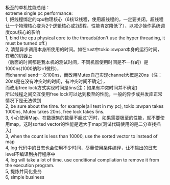 
极至的单机性能总结：  
extreme single pc performance:  
1, 把线程绑定的cpu物理核心（6核12线程，使用超线程的，一定要关闭。超线程让一个物理核心变为2个逻辑核心或2线程，性能肯定降低了），以减少操作系统调度cpu核心的影响  
1, bind the cpu physical core to the threads(don't use the hyper threading, it must be turned off.)  
2,  清楚异步调用本身所使用的时间。如在rust中tokio::swpan本身的运行时间，在我的机器上  
（后面的时间都是我本机的测试时间，不同机器使用时间是不一样的）是1000ns(1000纳秒=1微秒)，  
而channel send一次100ns，而改用Mutex自己实现channel大概是20ns（注：20ns是在没有冲突时的时间，有冲突时间不确定），  
而改用free lock方式实现时间是5ns(注：如果有冲突时间并不确定)  
所以线程之间交互使用free lock可以达到极至的性能，一般的异步或并发库正常情况下是无法做到  
2, be sure about the time. for example(all test in my pc), tokio::swpan takes 1000ns, Mutex takes 20ns, free lock takes 5ns.  
3, 小心使用Map，在数据集的数量不超过1万时，如果需要极至的性能，就不要使用map。这时sorted vector的性能是远大于map(测试代码使用的是二分查找插入)  
3, when the count is less than 10000, use the sorted vector to instead of map  
4, log 代码中的日志也会使用不少时间，尽量使用条件编译，让不输出的日志level不编译到执行程序中  
4, log will take a lot of time. use conditional compilation to remove it from the execution program.  
5, 提炼并简化业务  
6, simple business  
